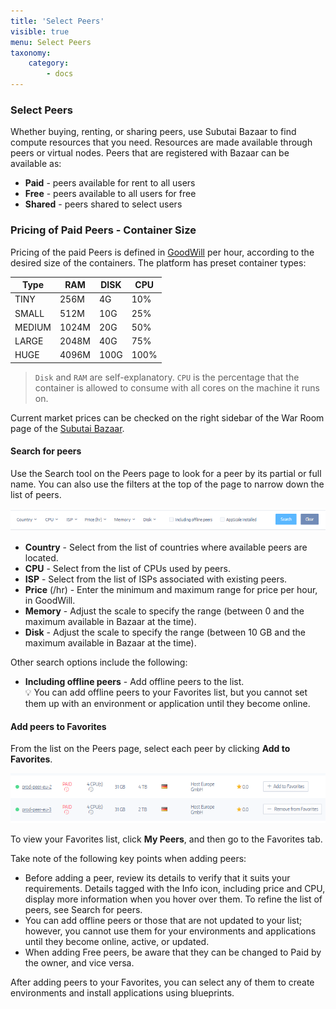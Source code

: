 ```yaml
---
title: 'Select Peers'
visible: true
menu: Select Peers
taxonomy:
    category:
        - docs
---
```


### Select Peers
Whether buying, renting, or sharing peers, use Subutai Bazaar to find compute resources that you need. Resources are made available through peers or virtual nodes. Peers that are registered with Bazaar can be available as:

* **Paid** - peers available for rent to all users
* **Free** - peers available to all users for free
* **Shared** - peers shared to select users

### Pricing of Paid Peers - Container Size

Pricing of the paid Peers is defined in [GoodWill](../../../../glossary#good-will) per hour, according to the desired size of the containers. The platform has preset container types:

| Type | RAM | DISK | CPU |
| ---- | --- | ---- | --- |
|TINY|256M|4G|10%|
|SMALL|512M|10G|25%|
|MEDIUM|1024M|20G|50%|
|LARGE|2048M|40G|75%|
|HUGE|4096M|100G|100%|

> `Disk` and `RAM` are self-explanatory. `CPU` is the percentage that the container is allowed to consume with all cores on the machine it runs on.

Current market prices can be checked on the right sidebar of the War Room page of the [Subutai Bazaar](https://bazaar.subutai.io).

#### <a id="search-for-peers"> </a> Search for peers
Use the Search tool on the Peers page to look for a peer by its partial or full name. You can also use the filters at the top of the page to narrow down the list of peers.

![Search Peers](bazaar-search-peer.png)

* **Country** - Select from the list of countries where available peers are located.
* **CPU** - Select from the list of CPUs used by peers.
* **ISP** - Select from the list of ISPs associated with existing peers.
* **Price** (/hr) - Enter the minimum and maximum range for price per hour, in GoodWill.
* **Memory** - Adjust the scale to specify the range (between 0 and the maximum available in Bazaar at the time).
* **Disk** - Adjust the scale to specify the range (between 10 GB and the maximum available in Bazaar at the time).

Other search options include the following:
* **Including offline peers** - Add offline peers to the list.   
   💡 You can add offline peers to your Favorites list, but you cannot set them up with an environment or application until they become online.

#### Add peers to Favorites
From the list on the Peers page, select each peer by clicking **Add to Favorites**. 

![Add Peers](bazaar-add-peer.png)

To view your Favorites list, click **My Peers**, and then go to the Favorites tab. 

Take note of the following key points when adding peers:

* Before adding a peer, review its details to verify that it suits your requirements. Details tagged with the Info icon, including price and CPU, display more information when you hover over them. To refine the list of peers, see Search for peers.
* You can add offline peers or those that are not updated to your list; however, you cannot use them for your environments and applications until they become online,  active, or updated.
* When adding Free peers, be aware that they can be changed to Paid by the owner, and vice versa.

After adding peers to your Favorites, you can select any of them to create environments and install applications using blueprints. 

